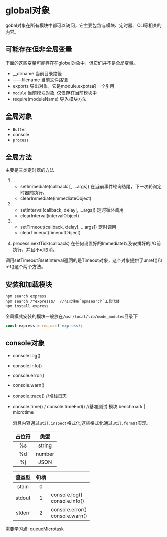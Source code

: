 # global对象
gobal对象在所有模块中都可以访问，它主要包含与模块、定时器、CLI等相关的内容。
## 可能存在但非全局变量
下面的这些变量可能存在在global对象中，但它们并不是全局变量。
* __dirname  当前目录路径
* ——filename  当前文件路径
* exports 导出对象，它是module.expots的一个引用
* `module` 当前模块对象, 仅仅存在当前模块中
* require(moduleName)  导入模块方法 

## 全局对象 
* `Buffer`  
* console
* `process`  

## 全局方法   
主要是三类定时器的方法 
1.  * setImmediate(callback [, ...args]) 在当前事件轮询结尾，下一次轮询定时器前执行。
    * clearImmediate(immediateObject)

2.  * setInterval(callback, delay[, ...args]) 定时循环调用
    * clearInterval(intervalObject)

3.  * setTimeout(callback, delay[, ...args]) 定时调用
    * clearTimeout(timeoutObject)

4. process.nextTick(callback) 在任何设置好的Immediate以及安排好的I/O前执行，并且不可取消。

调用setTimeout和setInterval返回的是Timeout对象，这个对象提供了unref()和ref()这个两个方法。

## 安装和加载模块
```bash
npm search express
npm search /^express$/  //可以使用`npmsearch`工具代替
npm install express
```
全局模式安装的模块一般放在`/usr/local/lib/node_modules`目录下

```javascript
const express = require('express);
```

## console对象
+ console.log()
+ console.info()
+ console.error()
+ console.warn()
+ console.trace() //堆栈日志
+ console.time() / console.timeEnd() //基准测试  模块:benchmark | microtime 
  
  消息内容通过`util.inspect`格式化,这些格式化通过`util.format`实现。  

    | 占位符 | 类型 |
    |:-----:|:----:|
    | %s | string |
    | %d | number |
    | %j | JSON |

    | 流类型 | 句柄 | |
    |:----:|:---:|:----|
    |stdin| 0 | |
    |stdout| 1 | console.log() <br/> console.info()|
    | stderr | 2 | console.error()<br/> console.warn()|

需要学习点:
queueMicrotask
